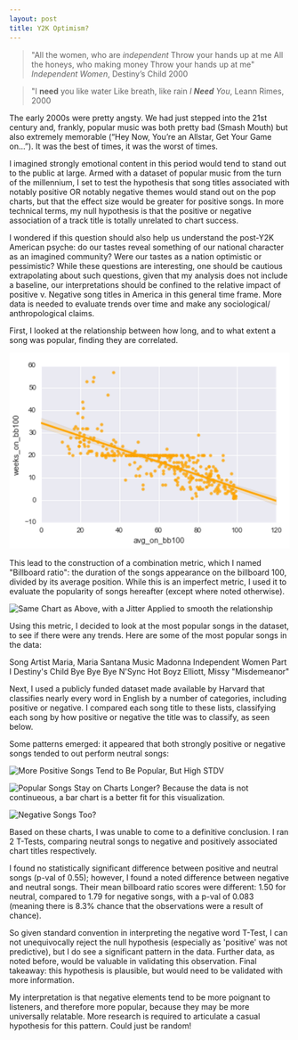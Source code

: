 ```yaml
---
layout: post
title: Y2K Optimism?
---
```



>"All the women, who are *independent*
>Throw your hands up at me
>All the honeys, who making money
>Throw your hands up at me"
_*Independent* Women_, Destiny’s Child 2000

>"I **need** you like water
>Like breath, like rain
_I **Need** You_, Leann Rimes, 2000


The early 2000s were pretty angsty. We had just stepped into the 21st century and, frankly, popular music was both pretty bad (Smash Mouth) but also extremely memorable (“Hey Now, You’re an Allstar, Get Your Game on…”). It was the best of times, it was the worst of times.

I imagined strongly emotional content in this period would tend to stand out to the public at large. Armed with a dataset of popular music from the turn of the millennium, I set to test the hypothesis that song titles associated with notably positive OR notably negative themes would stand out on the pop charts, but that the effect size would be greater for positive songs. In more technical terms, my null hypothesis is that the positive or negative association of a track title is totally unrelated to chart success.


I wondered if this question should also help us understand the post-Y2K American psyche: do our tastes reveal something of our national character as an imagined community? Were our tastes as a nation optimistic or pessimistic? While these questions are interesting, one should be cautious extrapolating about such questions, given that my analysis does not include a baseline, our interpretations should be confined to the relative impact of positive v. Negative song titles in America in this general time frame. More data is needed to evaluate trends over time and make any sociological/ anthropological claims.


First, I looked at the relationship between how long, and to what extent a song was popular, finding they are correlated.

![Chart Showing Association Between Duration and Magnitude of Popularity](https://github.com/hudsonrio/hudsonrio.github.io/blob/master/images/images_proj2/avgbb_weeks.jpg)

This lead to the construction of  a combination metric, which I named "Billboard ratio": the duration of the songs appearance on the billboard 100, divided by its average position. While this is an imperfect metric, I used it to evaluate the popularity of songs hereafter (except where noted otherwise).

![Same Chart as Above, with a Jitter Applied to smooth the relationship](https://github.com/hudsonrio/hudsonrio.github.io/images/images_proj2/avgbb_weeks_jitter.jpg)

Using this metric, I decided to look at the most popular songs in the dataset, to see if there were any trends. Here are some of the most popular songs in the data:

Song                                                                          Artist
Maria, Maria                          Santana
Music                                 Madonna
Independent Women Part I              Destiny's Child
Bye Bye Bye                           N'Sync
Hot Boyz                              Elliott, Missy "Misdemeanor"

Next, I used a publicly funded dataset made available by Harvard that classifies nearly every word in English by a number of categories, including positive or negative.  I compared each song title to these lists, classifying each song by how positive or negative the title was to classify, as seen below.

Some patterns emerged: it appeared that both strongly positive or negative songs tended to out perform neutral songs:

![More Positive Songs Tend to Be Popular, But High STDV](https://github.com/hudsonrio/hudsonrio.github.io/blob/master/images/images_proj2/avgbb_weeks.jpgtrackpos_weeksbb_bar.jpg)


![Popular Songs Stay on Charts Longer?](https://github.com/hudsonrio/hudsonrio.github.io/images/images_proj2/track_pos_weeks_jointplot.jpg)
Because the data is not continueous, a bar chart is a better fit for this visualization.

![Negative Songs Too?](https://github.com/hudsonrio/hudsonrio.github.io/images/images_proj2/trackpos_weeksbb_bar.jpg)

Based on these charts, I was unable to come to a definitive conclusion. I ran 2 T-Tests, comparing neutral songs to negative and positively associated chart titles respectively.

I found no statistically significant difference between positive and neutral songs (p-val of 0.55); however, I found a noted difference between negative and neutral songs. Their mean billboard ratio scores were different: 1.50 for neutral, compared to 1.79 for negative songs, with a p-val of 0.083 (meaning there is 8.3% chance that the observations were a result of chance).  

So given standard convention in interpreting the negative word T-Test, I can not unequivocally reject the null hypothesis (especially as 'positive' was not predictive), but I do see a significant pattern in the data. Further data, as noted before, would be valuable in validating this observation. Final takeaway: this hypothesis is plausible, but would need to be validated with more information.

My interpretation is that negative elements tend to be more poignant to listeners, and therefore more popular, because they may be more universally relatable. More research is required to articulate a casual hypothesis for this pattern. Could just be random!

